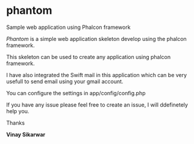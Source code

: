 # phantom
Sample web application using Phalcon framework 

*Phantom* is a simple web application skeleton develop using the phalcon framework.

This skeleton can be used to create any application using phalcon framework.

I have also integrated the Swift mail in this application which can be very usefull to send email using your gmail account.

You can configure the settings in app/config/config.php

If you have any issue please feel free to create an issue, I will ddefinetely help you.

Thanks

**Vinay Sikarwar**

